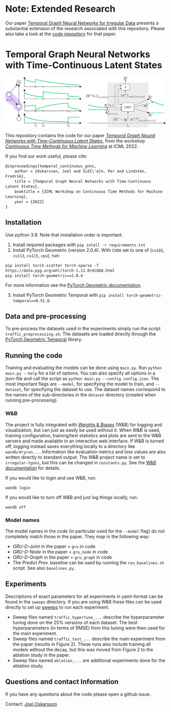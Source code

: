 # Note: Extended Research
Our paper [Temporal Graph Neural Networks for Irregular Data](https://arxiv.org/abs/2302.08415) presents a substantial extension of the research associated with this repository. Please also take a look at the [code repository](https://github.com/joeloskarsson/tgnn4i) for that paper.   

# Temporal Graph Neural Networks with Time-Continuous Latent States
<p align="middle">
  <img src="plotting/model_illustration.png"/>
</p>

This repository contains the code for our paper [*Temporal Graph Neural Networks with Time-Continuous Latent States*](https://drive.google.com/file/d/1vQW0UUXXgOExSkEUmpHSgbKQXf-66yns/view?usp=sharing), from the workshop [*Continuous Time Methods for Machine Learning*](https://sites.google.com/view/continuous-time-methods-icml/home) at ICML 2022.

If you find our work useful, please cite:
```
@inproceedings{temporal_continuous_gnns,
    author = {Oskarsson, Joel and Sid{\'e}n, Per and Lindsten, Fredrik},
    title = {Temporal Graph Neural Networks with Time-Continuous Latent States},
    booktitle = {ICML Workshop on Continuous Time Methods for Machine Learning},
    year = {2022}
}
```

## Installation
Use python 3.9. Note that installation order is important.

1. Install required packages with `pip intall -r requirements.txt`
2. Install PyTorch Geometric (version 2.0.4). With `CUDA` set to one of (`cu102`, `cu113`, `cu115`, `cpu`), run:
```
pip install torch-scatter torch-sparse -f https://data.pyg.org/whl/torch-1.11.0+$CUDA.html
pip install torch-geometric==2.0.4
```
For more information see the [PyTorch Geometric documentation](https://pytorch-geometric.readthedocs.io/en/latest/notes/installation.html).

3. Install PyTorch Geometric Temporal with `pip install torch-geometric-temporal==0.51.0`.

## Data and pre-processing
To pre-process the datasets used in the experiments simply run the script `traffic_preprocessing.sh`.
The datasets are loaded directly through the [PyTorch Geometric Temporal](https://pytorch-geometric-temporal.readthedocs.io/en/latest/) library.

## Running the code
Training and evaluating the models can be done using `main.py`. Run `python main.py --help` for a list of options.
You can also specify all options in a json-file and call the script as `python main.py --config config.json`.
The most important flags are `--model`, for specifying the model to train, and `--dataset`, for specifying the dataset to use.
The dataset names correspond to the names of the sub-directories in the `dataset` directory (created when running pre-processing).

### W&B
The project is fully integrated with [Weights & Biases](https://www.wandb.ai/) (W&B) for logging and visualization, but can just as easily be used without it.
When W&B is used, training configuration, training/test statistics and plots are sent to the W&B servers and made available in an interactive web interface.
If W&B is turned off, logging instead saves everything locally to a directory like `wandb/dryrun...`.
Information like evaluation metrics and loss values are also written directly to standard output.
The W&B project name is set to `irregular-tgnns`, but this can be changed in `constants.py`.
See the [W&B documentation](https://docs.wandb.ai/) for details.

If you would like to login and use W&B, run:
```
wandb login
```
If you would like to turn off W&B and just log things locally, run:
```
wandb off
```

### Model names
The model names in the code (in particular used for the `--model` flag) do not completely match those in the paper.
They map in the following way:

* *GRU-D-Joint* in the paper = `gru` in code
* *GRU-D-Node* in the paper = `gru_node` in code
* *GRU-D-Graph* in the paper = `gru_graph` in code
* The *Predict Prev.* baseline can be used by running the `run_baselines.sh` script. See also `baselines.py`.

## Experiments
Descriptions of exact parameters for all experiments in yaml-format can be found in the `sweeps` directory.
If you are using W&B these files can be used directly to set up [sweeps](https://docs.wandb.ai/guides/sweeps/quickstart) to run each experiment.

* Sweep files named `traffic_hypertune_...` describe the hyperparameter tuning done on the 25% versions of each dataset. The best hyperparameters (in terms of RMSE) from this tuning were then used for the main experiment.
* Sweep files named `traffic_test_...` describe the main experiment from the paper (results in Figure 2). These runs also include training all models without the decay, but this was moved from Figure 2 to the ablation study in the paper.
* Sweep files named `ablation_...` are additional experiments done for the ablation study.

## Questions and contact Information
If you have any questions about the code please open a github issue.

Contact: [Joel Oskarsson](mailto:joel.oskarsson@liu.se)

